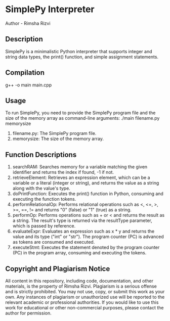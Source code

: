 # SimplePy Interpreter
Author - Rimsha Rizvi

## Description
SimplePy is a minimalistic Python interpreter that supports integer and string data types, the print() function, and simple assignment statements.

## Compilation
g++ -o main main.cpp

## Usage
To run SimplePy, you need to provide the SimplePy program file and the size of the memory array as command-line arguments: ./main filename.py memorysize
1. filename.py: The SimplePy program file.
2. memorysize: The size of the memory array.

## Function Descriptions
1. searchRAM: Searches memory for a variable matching the given identifier and returns the index if found, -1 if not.
2. retrieveElement: Retrieves an expression element, which can be a variable or a literal (integer or string), and returns the value as a string along with the value's type.
3. doPrintFunction: Executes the print() function in Python, consuming and executing the function tokens.
4. performRelationalOp: Performs relational operations such as <, <=, >, >=, ==, != and returns "0" (false) or "1" (true) as a string.
5. performOp: Performs operations such as + or < and returns the result as a string. The result's type is returned via the resultType parameter, which is passed by reference.
6. evaluateExpr: Evaluates an expression such as x * y and returns the value and its type ("int" or "str"). The program counter (PC) is advanced as tokens are consumed and executed.
7. executeStmt: Executes the statement denoted by the program counter (PC) in the program array, consuming and executing the tokens.

## Copyright and Plagiarism Notice
All content in this repository, including code, documentation, and other materials, is the property of Rimsha Rizvi.
Plagiarism is a serious offense and is strictly prohibited. You may not use, copy, or submit this work as your own. Any instances of plagiarism or unauthorized use will be reported to the relevant academic or professional authorities.
If you would like to use this work for educational or other non-commercial purposes, please contact the author for permission.
